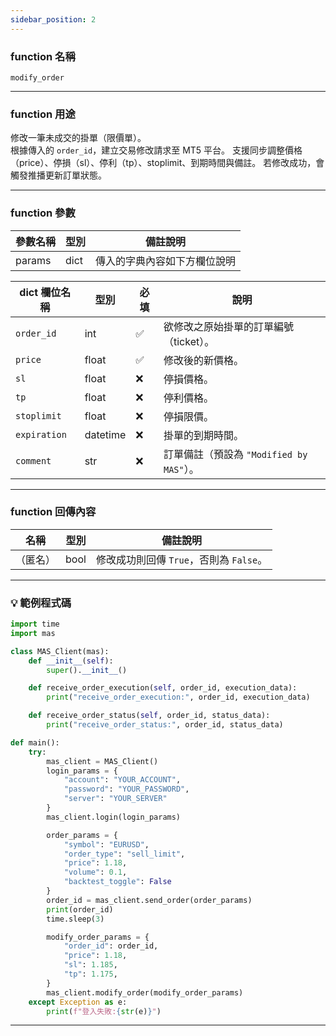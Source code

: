 ```yaml
---
sidebar_position: 2
---
```

### function 名稱

`modify_order`

---

### function 用途

修改一筆未成交的掛單（限價單）。  
根據傳入的 `order_id`，建立交易修改請求至 MT5 平台。
支援同步調整價格（price）、停損（sl）、停利（tp）、stoplimit、到期時間與備註。
若修改成功，會觸發推播更新訂單狀態。

---

### function 參數

| 參數名稱 | 型別 | 備註說明 |
|----------|------|----------|
| params   | dict | 傳入的字典內容如下方欄位說明 |

| dict 欄位名稱 | 型別       | 必填 | 說明                                    |
|--------------|------------|------|----------------------------------------|
| `order_id`   | int        | ✅   | 欲修改之原始掛單的訂單編號（ticket）。    |
| `price`      | float      | ✅   | 修改後的新價格。                        |
| `sl`         | float      | ❌   | 停損價格。                             |
| `tp`         | float      | ❌   | 停利價格。                             |
| `stoplimit`  | float      | ❌   | 停損限價。                             |
| `expiration` | datetime   | ❌   | 掛單的到期時間。                        |
| `comment`    | str        | ❌   | 訂單備註（預設為 `"Modified by MAS"`）。 |

---

### function 回傳內容

| 名稱     | 型別 | 備註說明         |
|----------|------|------------------|
| （匿名）  | bool | 修改成功則回傳 `True`，否則為 `False`。 |

---

### 💡 範例程式碼

```python
import time
import mas

class MAS_Client(mas):
    def __init__(self):
        super().__init__()

    def receive_order_execution(self, order_id, execution_data):
        print("receive_order_execution:", order_id, execution_data)

    def receive_order_status(self, order_id, status_data):
        print("receive_order_status:", order_id, status_data)

def main():
    try:
        mas_client = MAS_Client()
        login_params = {
            "account": "YOUR_ACCOUNT",
            "password": "YOUR_PASSWORD",
            "server": "YOUR_SERVER"
        }
        mas_client.login(login_params)

        order_params = {
            "symbol": "EURUSD",
            "order_type": "sell_limit",
            "price": 1.18,
            "volume": 0.1,
            "backtest_toggle": False
        }
        order_id = mas_client.send_order(order_params)
        print(order_id)
        time.sleep(3)

        modify_order_params = {
            "order_id": order_id,
            "price": 1.18,
            "sl": 1.185,
            "tp": 1.175,
        }
        mas_client.modify_order(modify_order_params)
    except Exception as e:
        print(f"登入失敗:{str(e)}")
```
---
